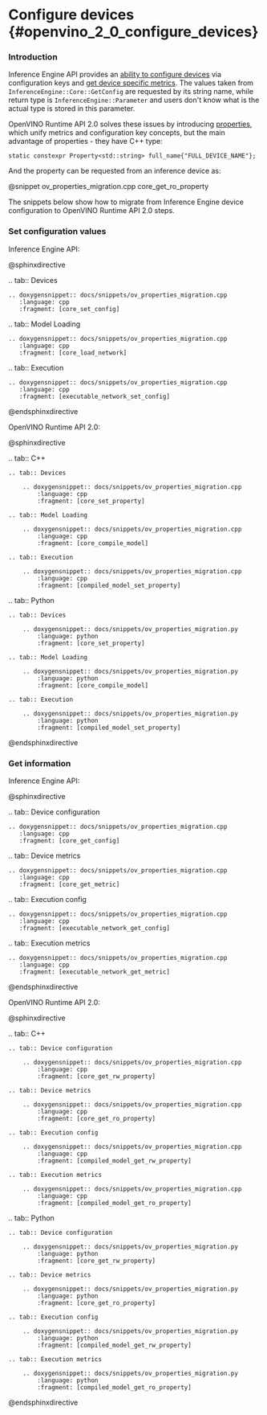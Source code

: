 # Configure devices {#openvino_2_0_configure_devices}

### Introduction

Inference Engine API provides an [ability to configure devices](https://docs.openvino.ai/2021.4/openvino_docs_IE_DG_InferenceEngine_QueryAPI.html) via configuration keys and [get device specific metrics](https://docs.openvino.ai/2021.4/openvino_docs_IE_DG_InferenceEngine_QueryAPI.html#getmetric). The values taken from `InferenceEngine::Core::GetConfig` are requested by its string name, while return type is `InferenceEngine::Parameter` and users don't know what is the actual type is stored in this parameter.

OpenVINO Runtime API 2.0 solves these issues by introducing [properties](../supported_plugins/config_properties.md), which unify metrics and configuration key concepts, but the main advantage of properties - they have C++ type:

```
static constexpr Property<std::string> full_name{"FULL_DEVICE_NAME"};
```

And the property can be requested from an inference device as:

@snippet ov_properties_migration.cpp core_get_ro_property

The snippets below show how to migrate from Inference Engine device configuration to OpenVINO Runtime API 2.0 steps.

### Set configuration values

Inference Engine API:

@sphinxdirective

.. tab:: Devices

    .. doxygensnippet:: docs/snippets/ov_properties_migration.cpp
       :language: cpp
       :fragment: [core_set_config]

.. tab:: Model Loading

    .. doxygensnippet:: docs/snippets/ov_properties_migration.cpp
       :language: cpp
       :fragment: [core_load_network]

.. tab:: Execution

    .. doxygensnippet:: docs/snippets/ov_properties_migration.cpp
       :language: cpp
       :fragment: [executable_network_set_config]

@endsphinxdirective

OpenVINO Runtime API 2.0:

@sphinxdirective

.. tab:: C++

    .. tab:: Devices

        .. doxygensnippet:: docs/snippets/ov_properties_migration.cpp
            :language: cpp
            :fragment: [core_set_property]

    .. tab:: Model Loading

        .. doxygensnippet:: docs/snippets/ov_properties_migration.cpp
            :language: cpp
            :fragment: [core_compile_model]

    .. tab:: Execution

        .. doxygensnippet:: docs/snippets/ov_properties_migration.cpp
            :language: cpp
            :fragment: [compiled_model_set_property]

.. tab:: Python

    .. tab:: Devices

        .. doxygensnippet:: docs/snippets/ov_properties_migration.py
            :language: python
            :fragment: [core_set_property]

    .. tab:: Model Loading

        .. doxygensnippet:: docs/snippets/ov_properties_migration.py
            :language: python
            :fragment: [core_compile_model]

    .. tab:: Execution

        .. doxygensnippet:: docs/snippets/ov_properties_migration.py
            :language: python
            :fragment: [compiled_model_set_property]

@endsphinxdirective

### Get information

Inference Engine API:

@sphinxdirective

.. tab:: Device configuration

    .. doxygensnippet:: docs/snippets/ov_properties_migration.cpp
       :language: cpp
       :fragment: [core_get_config]

.. tab:: Device metrics

    .. doxygensnippet:: docs/snippets/ov_properties_migration.cpp
       :language: cpp
       :fragment: [core_get_metric]

.. tab:: Execution config

    .. doxygensnippet:: docs/snippets/ov_properties_migration.cpp
       :language: cpp
       :fragment: [executable_network_get_config]

.. tab:: Execution metrics

    .. doxygensnippet:: docs/snippets/ov_properties_migration.cpp
       :language: cpp
       :fragment: [executable_network_get_metric]

@endsphinxdirective

OpenVINO Runtime API 2.0:

@sphinxdirective

.. tab:: C++

    .. tab:: Device configuration

        .. doxygensnippet:: docs/snippets/ov_properties_migration.cpp
            :language: cpp
            :fragment: [core_get_rw_property]

    .. tab:: Device metrics

        .. doxygensnippet:: docs/snippets/ov_properties_migration.cpp
            :language: cpp
            :fragment: [core_get_ro_property]

    .. tab:: Execution config

        .. doxygensnippet:: docs/snippets/ov_properties_migration.cpp
            :language: cpp
            :fragment: [compiled_model_get_rw_property]

    .. tab:: Execution metrics

        .. doxygensnippet:: docs/snippets/ov_properties_migration.cpp
            :language: cpp
            :fragment: [compiled_model_get_ro_property]

.. tab:: Python

    .. tab:: Device configuration

        .. doxygensnippet:: docs/snippets/ov_properties_migration.py
            :language: python
            :fragment: [core_get_rw_property]

    .. tab:: Device metrics

        .. doxygensnippet:: docs/snippets/ov_properties_migration.py
            :language: python
            :fragment: [core_get_ro_property]

    .. tab:: Execution config

        .. doxygensnippet:: docs/snippets/ov_properties_migration.py
            :language: python
            :fragment: [compiled_model_get_rw_property]

    .. tab:: Execution metrics

        .. doxygensnippet:: docs/snippets/ov_properties_migration.py
            :language: python
            :fragment: [compiled_model_get_ro_property]

@endsphinxdirective
